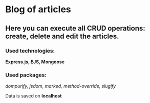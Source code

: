 # Blog of articles 
## Here you can execute all CRUD operations: create, delete and edit the articles. 
### Used technologies: 
**Express.js, EJS, Mongoose**

### Used packages:
*dompurify, jsdom, marked, method-override, slugify*

Data is saved on **localhost**
